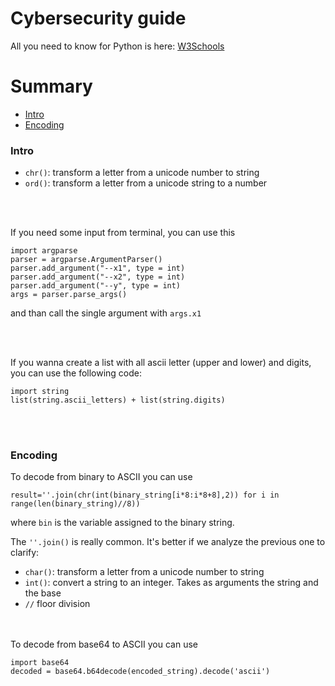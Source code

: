 # Cybersecurity guide

All you need to know for Python is here: [W3Schools](https://www.w3schools.com/python/default.asp)


# Summary
- [Intro](#intro)
- [Encoding](#encoding)


### Intro

- `chr()`: transform a letter from a unicode number to string
- `ord()`: transform a letter from a unicode string to a number 

<br/><br/>


If you need some input from terminal, you can use this

```
import argparse
parser = argparse.ArgumentParser()
parser.add_argument("--x1", type = int)
parser.add_argument("--x2", type = int)
parser.add_argument("--y", type = int)
args = parser.parse_args()
```
and than call the single argument with `args.x1`



<br/><br/>

If you wanna create a list with all ascii letter (upper and lower) and digits, you can use the following code:

```
import string
list(string.ascii_letters) + list(string.digits)
```

<br></br>

### Encoding


To decode from binary to ASCII you can use
```
result=''.join(chr(int(binary_string[i*8:i*8+8],2)) for i in range(len(binary_string)//8))
```
where `bin` is the variable assigned to the binary string.


The `''.join()` is really common. It's better if we analyze the previous one to clarify:
  - `char()`: transform a letter from a unicode number to string
  - `int()`: convert a string to an integer. Takes as arguments the string and the base
  - `//` floor division



<br></br>
To decode from base64 to ASCII you can use

```
import base64
decoded = base64.b64decode(encoded_string).decode('ascii')
```

















